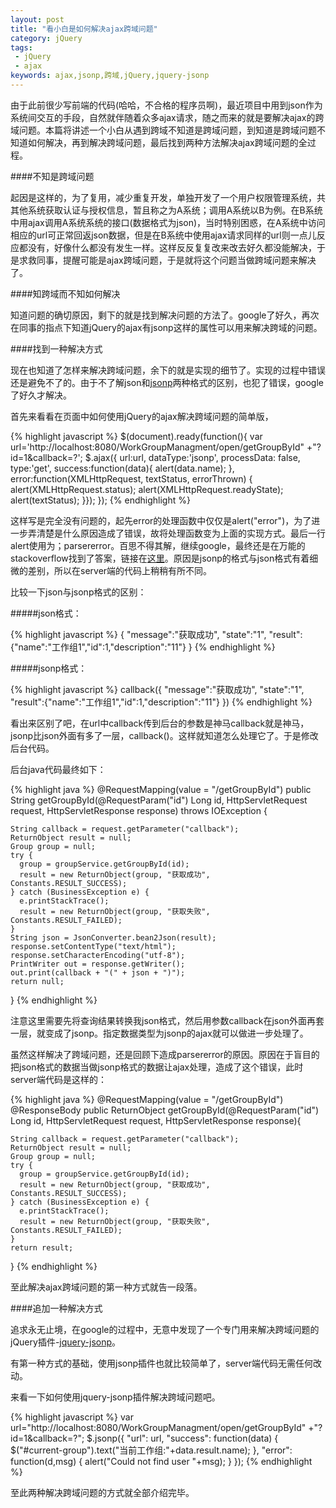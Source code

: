 ```yaml
---
layout: post
title: "看小白是如何解决ajax跨域问题"
category: jQuery
tags:
 - jQuery
 - ajax
keywords: ajax,jsonp,跨域,jQuery,jquery-jsonp
---
```


由于此前很少写前端的代码(哈哈，不合格的程序员啊)，最近项目中用到json作为系统间交互的手段，自然就伴随着众多ajax请求，随之而来的就是要解决ajax的跨域问题。本篇将讲述一个小白从遇到跨域不知道是跨域问题，到知道是跨域问题不知道如何解决，再到解决跨域问题，最后找到两种方法解决ajax跨域问题的全过程。

####不知是跨域问题

起因是这样的，为了复用，减少重复开发，单独开发了一个用户权限管理系统，共其他系统获取认证与授权信息，暂且称之为A系统；调用A系统以B为例。在B系统中用ajax调用A系统系统的接口(数据格式为json)，当时特别困惑，在A系统中访问相应的url可正常回返json数据，但是在B系统中使用ajax请求同样的url则一点儿反应都没有，好像什么都没有发生一样。这样反反复复改来改去好久都没能解决，于是求救同事，提醒可能是ajax跨域问题，于是就将这个问题当做跨域问题来解决了。

####知跨域而不知如何解决

知道问题的确切原因，剩下的就是找到解决问题的方法了。google了好久，再次在同事的指点下知道jQuery的ajax有jsonp这样的属性可以用来解决跨域的问题。

####找到一种解决方式

现在也知道了怎样来解决跨域问题，余下的就是实现的细节了。实现的过程中错误还是避免不了的。由于不了解json和<a href="http://zh.wikipedia.org/wiki/JSONP">jsonp</a>两种格式的区别，也犯了错误，google了好久才解决。

首先来看看在页面中如何使用jQuery的ajax解决跨域问题的简单版，

{% highlight javascript %}
  $(document).ready(function(){
    var url='http://localhost:8080/WorkGroupManagment/open/getGroupById"
        +"?id=1&callback=?';
    $.ajax({
      url:url,
      dataType:'jsonp',
      processData: false, 
      type:'get',
      success:function(data){
        alert(data.name);
      },
      error:function(XMLHttpRequest, textStatus, errorThrown) {
        alert(XMLHttpRequest.status);
        alert(XMLHttpRequest.readyState);
        alert(textStatus);
      }});
    });
{% endhighlight %}

这样写是完全没有问题的，起先error的处理函数中仅仅是alert("error")，为了进一步弄清楚是什么原因造成了错误，故将处理函数变为上面的实现方式。最后一行alert使用为；parsererror。百思不得其解，继续google，最终还是在万能的stackoverflow找到了答案，链接在<a href="http://stackoverflow.com/questions/4683114/sending-jsonp-vs-json-data">这里</a>。原因是jsonp的格式与json格式有着细微的差别，所以在server端的代码上稍稍有所不同。

比较一下json与jsonp格式的区别：

#####json格式：

{% highlight javascript %}
  {
    "message":"获取成功",
    "state":"1",
    "result":{"name":"工作组1","id":1,"description":"11"}
  }
{% endhighlight %}

#####jsonp格式：

{% highlight javascript %}
  callback({
    "message":"获取成功",
    "state":"1",
    "result":{"name":"工作组1","id":1,"description":"11"}
  })
{% endhighlight %}

看出来区别了吧，在url中callback传到后台的参数是神马callback就是神马，jsonp比json外面有多了一层，callback()。这样就知道怎么处理它了。于是修改后台代码。

后台java代码最终如下：

{% highlight java %}
  @RequestMapping(value = "/getGroupById")
  public String getGroupById(@RequestParam("id") Long id,
      HttpServletRequest request, HttpServletResponse response)
      throws IOException {

    String callback = request.getParameter("callback");
    ReturnObject result = null;
    Group group = null;
    try {
      group = groupService.getGroupById(id);
      result = new ReturnObject(group, "获取成功", Constants.RESULT_SUCCESS);
    } catch (BusinessException e) {
      e.printStackTrace();
      result = new ReturnObject(group, "获取失败", Constants.RESULT_FAILED);
    }
    String json = JsonConverter.bean2Json(result);
    response.setContentType("text/html");
    response.setCharacterEncoding("utf-8");
    PrintWriter out = response.getWriter();
    out.print(callback + "(" + json + ")");
    return null;
  }
{% endhighlight %}

注意这里需要先将查询结果转换我json格式，然后用参数callback在json外面再套一层，就变成了jsonp。指定数据类型为jsonp的ajax就可以做进一步处理了。

虽然这样解决了跨域问题，还是回顾下造成parsererror的原因。原因在于盲目的把json格式的数据当做jsonp格式的数据让ajax处理，造成了这个错误，此时server端代码是这样的：

{% highlight java %}
  @RequestMapping(value = "/getGroupById")
  @ResponseBody
  public ReturnObject getGroupById(@RequestParam("id") Long id,
      HttpServletRequest request, HttpServletResponse response){

    String callback = request.getParameter("callback");
    ReturnObject result = null;
    Group group = null;
    try {
      group = groupService.getGroupById(id);
      result = new ReturnObject(group, "获取成功", Constants.RESULT_SUCCESS);
    } catch (BusinessException e) {
      e.printStackTrace();
      result = new ReturnObject(group, "获取失败", Constants.RESULT_FAILED);
    }
    return result;
  }
{% endhighlight %}

至此解决ajax跨域问题的第一种方式就告一段落。

####追加一种解决方式

追求永无止境，在google的过程中，无意中发现了一个专门用来解决跨域问题的jQuery插件-<a href="https://github.com/congmo/jquery-jsonp">jquery-jsonp</a>。

有第一种方式的基础，使用jsonp插件也就比较简单了，server端代码无需任何改动。

来看一下如何使用jquery-jsonp插件解决跨域问题吧。

{% highlight javascript %}
var url="http://localhost:8080/WorkGroupManagment/open/getGroupById"
    +"?id=1&callback=?";
$.jsonp({
  "url": url,
  "success": function(data) {
    $("#current-group").text("当前工作组:"+data.result.name);
  },
  "error": function(d,msg) {
    alert("Could not find user "+msg);
  }
});
{% endhighlight %}

至此两种解决跨域问题的方式就全部介绍完毕。